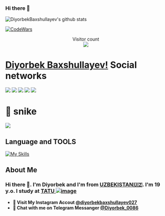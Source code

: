 ### Hi there 👋


![DiyorbekBaxshullayev's github stats](https://github-readme-stats.vercel.app/api?username=DiyorbekBaxshullayev&show_icons=true&theme=tokyonight)

[![CodeWars](https://www.codewars.com/users/Diyorbek_Baxshullayev/badges/large)]([https://www.codewars.com/users/Diyorbek_Baxshullayev(https://www.codewars.com/users/Diyorbek_Baxshullayev)])

<p align="center"> 
  Visitor count<br>
  <img src="https://profile-counter.glitch.me/Diyorbek_Baxshullayev/count.svg" />
</p>

# [Diyorbek Baxshullayev!](baxshullayevd4@gmail.com) Social networks

<a href="https://github.com/DiyorbekBaxshullayev"><img src="https://img.shields.io/badge/github-000?style=for-the-badge&logo=github&logoColor=white"/></a>
<a href="https://instagram.com/diyorbekbaxshullayev027"><img src="https://img.shields.io/badge/instagram-D1001F?style=for-the-badge&logo=instagram&logoColor=white"/></a>
<a href="https://t.me/Diyorbek_0086"><img src="https://img.shields.io/badge/Telegram-2CA5E0?style=for-the-badge&logo=telegram&logoColor=white"/></a>
<a href="https://www.codewars.com/users/Diyorbek_Baxshullayev/"><img src="https://img.shields.io/badge/codewars-DD915F?style=for-the-badge&logo=codewars&logoColor=white"/></a>
<a href="https://www.sololearn.com/certificates/CC-1P5YU1CT"><img src="https://img.shields.io/badge/sololearn-10397c?style=for-the-badge&logo=sololearn&logoColor=white"/></a>
<!-- <a href="https://gitlab.com/quvvatullayev/"><img src="https://img.shields.io/badge/gitlab-FF6600?style=for-the-badge&logo=gitlab&logoColor=white"/></a></a> -->


# 🐍 snike 

<a href=#><img src="snike.svg"></a>

## Language and TOOLS

[![My Skills](https://skillicons.dev/icons?i=bootstrap,css,discord,flask,github,gitlab,heroku,html,instagram,js,jquery,linux,md,py,sass,vscode)](https://skillicons.dev)


## About Me

### Hi there 👋. I'm Diyorbek and I'm from [UZBEKISTAN🇺🇿](https://en.wikipedia.org/wiki/Uzbekistan). I'm 19 y.o. I study at [TATU ![image](https://user-images.githubusercontent.com/105332906/206888050-f68457da-1397-4adb-b063-d0c73ba28c67.png)](https://tuit.uz/)


- **🔴 Visit My Instagram Accout [@diyorbekbaxshullayev027](https://www.instagram.com/Diyorbek_0086/)**
- **🔵 Chat with me on Telegram Messanger [@Diyorbek_0086](https://t.me/Diyorbek_0086)**